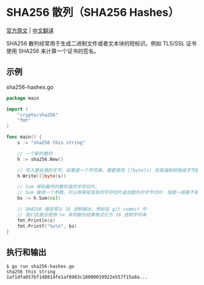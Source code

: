 # SHA256 散列（SHA256 Hashes）

[官方原文](https://gobyexample.com/sha256-hashes) | [中文翻译](https://gobyexample-cn.github.io/sha256-hashes)

SHA256 散列经常用于生成二进制文件或者文本块的短标识。例如 TLS/SSL 证书使用 SHA256 来计算一个证书的签名。

## 示例

sha256-hashes.go

```go
package main

import (
	"crypto/sha256"
	"fmt"
)

func main() {
	s := "sha256 this string"

	// 一个新的散列
	h := sha256.New()

	// 写入要处理的字节。如果是一个字符串，需要使用 []byte(s) 将其强制转换成字节数组
	h.Write([]byte(s))

	// Sum 得到最终的散列值的字符切片。
	// Sum 接收一个参数，可以用来给现有的字符切片追加额外的字节切片：但是一般都不需要这样做
	bs := h.Sum(nil)

	// SHA256 值经常以 16 进制输出，例如在 git commit 中
	// 我们这里也使用 %x 来将散列结果格式化为 16 进制字符串
	fmt.Println(s)
	fmt.Printf("%x\n", bs)
}
```

## 执行和输出

```
$ go run sha256-hashes.go
sha256 this string
1af1dfa857bf1d8814fe1af8983c18080019922e557f15a8a...
```
